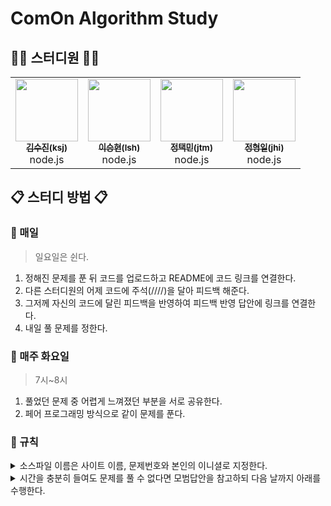 # ComOn Algorithm Study

## 👨‍💻 스터디원 👩‍💻
<table>
  <tr>
    <td align="center"><a href="https://github.com/pocachp"><img src="https://avatars.githubusercontent.com/u/72328788?v=4" width="100px;" alt=""/><br /><sub><b>김수진(ksj)</b></sub></a><br/>node.js</td>
    <td align="center"><a href="https://github.com/LeeSeunghyeon-1"><img src="https://avatars.githubusercontent.com/u/72328552?v=4" width="100px;" alt=""/><br /><sub><b>이승현(lsh)</b></sub></a><br/>node.js</td>
    <td align="center"><a href="https://github.com/Taek-min"><img src="https://avatars.githubusercontent.com/u/79956027?v=4" width="100px;" alt=""/><br /><sub><b>정택민(jtm)</b></sub></a><br/>node.js</td>
    <td align="center"><a href="https://github.com/https://github.com/ailraon"><img src="https://avatars.githubusercontent.com/u/39151865?v=4" width="100px;" alt=""/><br /><sub><b>정형일(jhi)</b></sub></a><br/>node.js</td>
  </tr>
</table>

## 📋 스터디 방법 📋
### 📌 매일
> 일요일은 쉰다.
1. 정해진 문제를 푼 뒤 코드를 업로드하고 README에 코드 링크를 연결한다.
2. 다른 스터디원의 어제 코드에 주석(////)을 달아 피드백 해준다.
3. 그저께 자신의 코드에 달린 피드백을 반영하여 피드백 반영 답안에 링크를 연결한다.
4. 내일 풀 문제를 정한다.

### 📌 매주 화요일
> 7시~8시
1. 풀었던 문제 중 어렵게 느껴졌던 부분을 서로 공유한다.
2. 페어 프로그래밍 방식으로 같이 문제를 푼다.

### 📌 규칙
<details>
<summary>소스파일 이름은 사이트 이름, 문제번호와 본인의 이니셜로 지정한다.</summary>

* [백준](https://www.acmicpc.net) - 기본 알고리즘 문제 사이트
  * 기본 답안 : bj0000_hgd
  * 피드백 반영 답안 : bj0000_hgd_fb

</details>
<details>
<summary>시간을 충분히 들여도 문제를 풀 수 없다면 모범답안을 참고하되 다음 날까지 아래를 수행한다.</summary>

  1. 해당 소스코드 맨 위에 // 문제 실패 : 이유를 적는다.
      * 본인의 코드가 왜 안 됐는지를 이해한다.
      * 이해한대로 주석을 작성한다.
      * README의 답안에 *기울기*를 주어 링크한다.
  2. 모범 답안 맨 위에 // 문제 실패 - 모범 답안 을 적는다.
      * 모범 답안의 로직과 구현을 이해한다.
      * 이해한 로직과 구현을 각 줄의 주석으로 작성한다.
      * README의 피드백 반영 답안에 *기울기*를 주어 링크한다.

</details>
